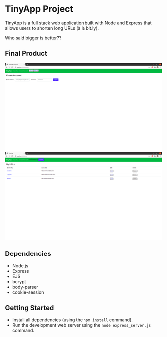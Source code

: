 # TinyApp Project

TinyApp is a full stack web application built with Node and Express that allows users to shorten long URLs (à la bit.ly).

Who said bigger is better??

## Final Product


!["Registration Page"](https://github.com/GSDhaliwal/tinyapp/blob/master/docs/register-page.png?raw=true)
!["Main URLs Page"](https://github.com/GSDhaliwal/tinyapp/blob/master/docs/urls-page.png?raw=true)

## Dependencies

- Node.js
- Express
- EJS
- bcrypt
- body-parser
- cookie-session

## Getting Started

- Install all dependencies (using the `npm install` command).
- Run the development web server using the `node express_server.js` command.